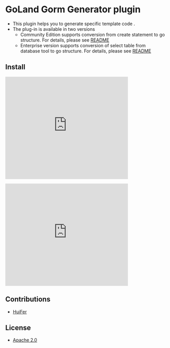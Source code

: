 # GoLand Gorm Generator plugin 

- This plugin helps you to generate specific template code . 
- The plug-in is available in two versions
    - Community Edition supports conversion from create statement to go structure. For details, please see [README](/gorm-generator-plugin-Community/README.md)
    - Enterprise version supports conversion of select table from database tool to go structure. For details, please see [README](/gorm-generator-plugin-Ultimate/README.md)
    
    


## Install



<p><iframe frameborder="none" width="384px" height="319px" src="https://plugins.jetbrains.com/embeddable/card/15040"></iframe></p>



<p><iframe frameborder="none" width="384px" height="319px" src="https://plugins.jetbrains.com/embeddable/card/15034"></iframe></p>


## Contributions

- [HuiFer](http://github.com/huifer/)



## License
- [Apache 2.0](/LICENSE)
